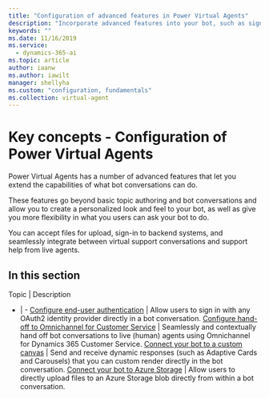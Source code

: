 ```yaml
---
title: "Configuration of advanced features in Power Virtual Agents"
description: "Incorporate advanced features into your bot, such as sign-in, live agent transfer, custom appearances and dynamic cards, and file uploads."
keywords: ""
ms.date: 11/16/2019
ms.service:
  - dynamics-365-ai
ms.topic: article
author: iaanw
ms.author: iawilt
manager: shellyha
ms.custom: "configuration, fundamentals"
ms.collection: virtual-agent
---
```


# Key concepts - Configuration of Power Virtual Agents

Power Virtual Agents has a number of advanced features that let you extend the capabilities of what bot conversations can do.

These features go beyond basic topic authoring and bot conversations and allow you to create a personalized look and feel to your bot, as well as give you more flexibility in what you users can ask your bot to do. 

You can accept files for upload, sign-in to backend systems, and seamlessly integrate between virtual support conversations and support help from live agents.



## In this section

Topic | Description
- | -
[Configure end-user authentication](configuration-end-user-authentication.md) | Allow users to sign in with any OAuth2 identity provider directly in a bot conversation.
[Configure hand-off to Omnichannel for Customer Service](configuration-hand-off-omnichannel.md) | Seamlessly and contextually hand off bot conversations to live (human) agents using Omnichannel for Dynamics 365 Customer Service.
[Connect your bot to a custom canvas](extend-custom-canvas-connect.md) | Send and receive dynamic responses (such as Adaptive Cards and Carousels) that you can custom render directly in the bot conversation.
[Connect your bot to Azure Storage](extend-custom-canvas-upload.md) | Allow users to directly upload files to an Azure Storage blob directly from within a bot conversation.